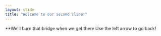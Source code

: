 ```yaml
---
layout: slide
title: "Welcome to our second slide!"
---
```

**We'll burn that bridge when we get there
Use the left arrow to go back!
